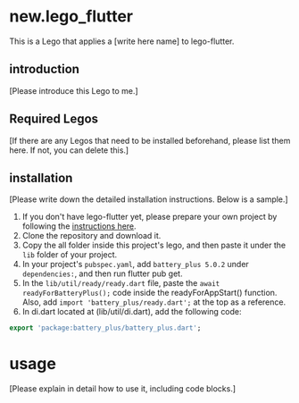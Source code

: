 # new.lego_flutter
This is a Lego that applies a [write here name] to lego-flutter.

## introduction
[Please introduce this Lego to me.]

## Required Legos
[If there are any Legos that need to be installed beforehand, please list them here. If not, you can delete this.]

## installation
[Please write down the detailed installation instructions. Below is a sample.]
1. If you don't have lego-flutter yet, please prepare your own project by following the [instructions here](https://github.com/melodysdreamj/lego-flutter).
2. Clone the repository and download it.
3. Copy the all folder inside this project's lego, and then paste it under the `lib` folder of your project.
4. In your project's `pubspec.yaml`, add `battery_plus 5.0.2` under `dependencies:`, and then run flutter pub get.
5. In the `lib/util/ready/ready.dart` file, paste the `await readyForBatteryPlus();` code inside the readyForAppStart() function. Also, add `import 'battery_plus/ready.dart';`  at the top as a reference.
6. In di.dart located at (lib/util/di.dart), add the following code:
```dart
export 'package:battery_plus/battery_plus.dart';
```

# usage
[Please explain in detail how to use it, including code blocks.]